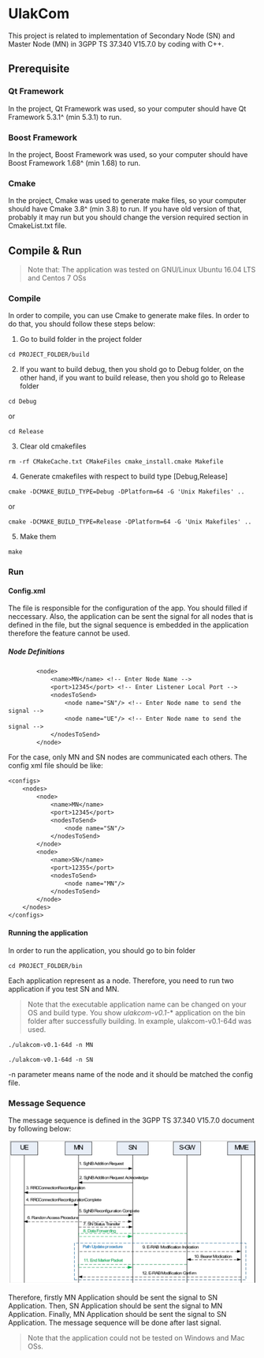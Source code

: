# UlakCom

This project is related to implementation of Secondary Node (SN) and Master Node (MN) in 3GPP TS 37.340 V15.7.0 by coding with C++.

## Prerequisite
### Qt Framework
In the project, Qt Framework was used, so your computer should have Qt Framework 5.3.1^ (min 5.3.1) to run.

### Boost Framework
In the project, Boost Framework was used, so your computer should have Boost Framework 1.68^ (min 1.68) to run.

### Cmake
In the project, Cmake was used to generate make files, so your computer should have Cmake 3.8^ (min 3.8) to run. If you have old version of that, probably it may run but you should change the version required section in CmakeList.txt file.


## Compile & Run
> Note that: The application was tested on GNU/Linux Ubuntu 16.04 LTS and Centos 7 OSs
### Compile
In order to compile, you can use Cmake to generate make files. In order to do that, you should follow these steps below:

 1. Go to build folder in the project folder
```
cd PROJECT_FOLDER/build
```
 2. If you want to build debug, then you shold go to Debug folder,  on the other hand,  if you want to build release, then you shold go to Release folder

```
cd Debug
```

or
```
cd Release
```
3.  Clear old cmakefiles
```
rm -rf CMakeCache.txt CMakeFiles cmake_install.cmake Makefile
```
4. Generate cmakefiles with respect to build type [Debug,Release]
```
cmake -DCMAKE_BUILD_TYPE=Debug -DPlatform=64 -G 'Unix Makefiles' ..
```
or
```
cmake -DCMAKE_BUILD_TYPE=Release -DPlatform=64 -G 'Unix Makefiles' ..
```
5. Make them
```
make
```
### Run
#### Config.xml
The file is responsible for the configuration of the app. You should filled if neccessary. Also, the application can be sent the signal for all nodes that is defined in the file, but the signal sequence is embedded in the application therefore the feature cannot be used.

##### Node Definitions 
```
		<node> 
			<name>MN</name> <!-- Enter Node Name -->
			<port>12345</port> <!-- Enter Listener Local Port -->
			<nodesToSend>
				<node name="SN"/> <!-- Enter Node name to send the signal -->
				<node name="UE"/> <!-- Enter Node name to send the signal -->
			</nodesToSend>
		</node>
```

For the case, only MN and SN nodes are communicated each others. The config xml file should be like:
```
<configs>
	<nodes>
		<node>
			<name>MN</name>
			<port>12345</port>
			<nodesToSend>
				<node name="SN"/>
			</nodesToSend>
		</node>
		<node>
			<name>SN</name>
			<port>12355</port>
			<nodesToSend>
				<node name="MN"/>
			</nodesToSend>
		</node>
	</nodes>
</configs>
```


#### Running the application
In order to run the application, you should go to bin folder
```
cd PROJECT_FOLDER/bin
```
Each application represent as a node. Therefore, you need to run two application if you test SN and MN.

> Note that the executable application name can be changed on your OS and build type. You show *ulakcom-v0.1-** application on the bin folder after successfully building. In example, ulakcom-v0.1-64d was used.

```
./ulakcom-v0.1-64d -n MN
```
```
./ulakcom-v0.1-64d -n SN
```
-n parameter means name of the node and it should be matched the config file.

### Message Sequence
The message sequence is defined in the 3GPP TS 37.340 V15.7.0 document by following below:

![SecondaryNodeAdditionProcedure](https://github.com/SevkiBekir/ulakcom/blob/master/resources/images/SecondaryNodeAdditionProcedure.png)

Therefore, firstly MN Application should be sent the signal to SN Application. Then, SN Application should be sent the signal to MN Application. Finally, MN Application should be sent the signal to SN Application. The message sequence will be done after last signal.

> Note that the application could not be tested on Windows and Mac OSs.

